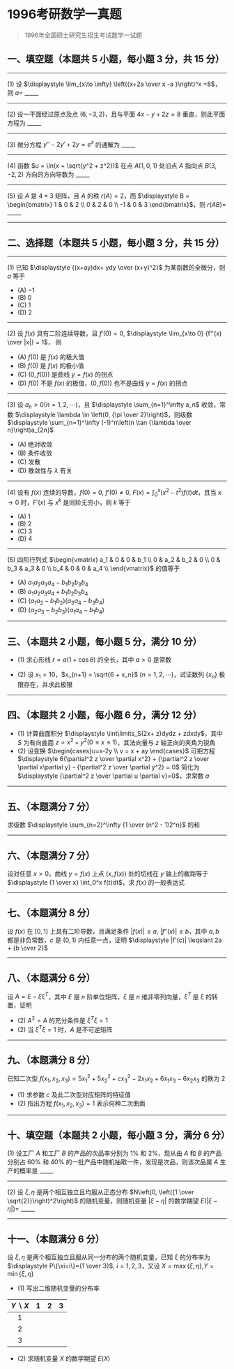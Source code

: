 # 1996考研数学一真题

[annotation]: <id> (c7282313-f856-4b8f-abf9-0a5a84b35f50)
[annotation]: <status> (public)
[annotation]: <create_time> (2021-03-17 13:00:32)
[annotation]: <category> (数学理论)
[annotation]: <tags> (考研数学)
[annotation]: <comments> (true)
[annotation]: <topic> (考研数学一真题)
[annotation]: <index> (-1996)
[annotation]: <url> (http://blog.ccyg.studio/article/c7282313-f856-4b8f-abf9-0a5a84b35f50)

> 1996年全国硕士研究生招生考试数学一试题

## 一、填空题（本题共 5 小题，每小题 3 分，共 15 分）

---

(1) 设 $\displaystyle \lim_{x\to \infty} \left({x+2a \over x -a }\right)^x =8$，则 $a=$ \_\_\_\_\_

---

(2) 设一平面经过原点及点 $(6,-3,2)$，且与平面 $4x-y+2z=8$ 垂直，则此平面方程为 \_\_\_\_\_

---

(3) 微分方程 $y''-2y'+2y=e^x$ 的通解为 \_\_\_\_\_

---

(4) 函数 $u = \ln(x + \sqrt{y^2 + z^2})$ 在点 $A(1,0,1)$ 处沿点 $A$ 指向点 $B(3,-2,2)$ 方向的方向导数为 \_\_\_\_\_

---

(5) 设 $A$ 是 $4\times 3$ 矩阵，且 $A$ 的秩 $r(A)=2$，而  $\displaystyle B = \begin{bmatrix} 1 & 0 & 2 \\ 0 & 2 & 0 \\ -1 & 0 & 3 \end{bmatrix}$，则 $r(AB)=$ \_\_\_\_\_

---

## 二、选择题（本题共 5 小题，每小题 3 分，共 15 分）

---

(1) 已知 $\displaystyle {(x+ay)dx+ ydy \over (x+y)^2}$ 为某函数的全微分，则 $a$ 等于

- (A) $-1$
- (B) $0$
- (C) $1$
- (D) $2$

---

(2) 设 $f(x)$ 具有二阶连续导数，且 $f'(0)=0$, $\displaystyle \lim_{x\to 0} {f''(x) \over |x|} = 1$， 则

- (A) $f(0)$ 是 $f(x)$ 的极大值
- (B) $f(0)$ 是 $f(x)$ 的极小值
- (C) $(0,f(0))$ 是曲线 $y=f(x)$ 的拐点
- (D) $f(0)$ 不是 $f(x)$ 的极值，$(0,f(0))$ 也不是曲线 $y=f(x)$ 的拐点

---

(3) 设 $a_n>0(n = 1,2,\cdots)$，且 $\displaystyle \sum_{n=1}^\infty a_n$ 收敛，常数 $\displaystyle \lambda \in \left(0, {\pi \over 2}\right)$，则级数 $\displaystyle \sum_{n=1}^\infty (-1)^n\left(n \tan {\lambda \over n}\right)a_{2n}$

- (A) 绝对收敛
- (B) 条件收敛
- (C) 发散
- (D) 散敛性与 $\lambda$ 有关

---

(4) 设有 $f(x)$ 连续的导数，$f(0) = 0$, $f'(0) \neq 0$, $\displaystyle F(x) = \int_0^x (x^2 - t^2)f(t)dt$，且当 $x \to 0$ 时，$F'(x)$ 与 $x^k$ 是同阶无穷小，则 $k$ 等于

- (A) $1$
- (B) $2$
- (C) $3$
- (D) $4$

---

(5) 四阶行列式 $\begin{vmatrix} a_1 & 0 & 0 & b_1 \\ 0 & a_2 & b_2 & 0 \\ 0 & b_3 & a_3 & 0 \\ b_4 & 0 & 0 & a_4 \\ \end{vmatrix}$ 的值等于

- (A) $a_1a_2a_3a_4 - b_1b_2b_3b_4$
- (B) $a_1a_2a_3a_4 + b_1b_2b_3b_4$
- (C) $(a_1a_2 - b_1b_2)(a_3a_4 - b_3b_4)$
- (D) $(a_2a_3 - b_2b_3)(a_1a_4 - b_1b_4)$

---

## 三、（本题共 2 小题，每小题 5 分，满分 10 分）

- (1) 求心形线 $r = a(1+\cos \theta)$ 的全长，其中 $a>0$ 是常数

- (2) 设 $x_1=10$，$x_{n+1} = \sqrt{6 + x_n}$ $(n=1,2,\cdots)$，试证数列 $\{x_n\}$ 极限存在，并求此极限

---

## 四、（本题共 2 小题，每小题 6 分，满分 12 分）

- (1) 计算曲面积分 $\displaystyle \iint\limits_S(2x+ z)dydz + zdxdy$，其中 $S$ 为有向曲面 $z = x^2 + y^2(0 \leqslant x \leqslant 1)$，其法向量与 $z$ 轴正向的夹角为锐角
- (2) 设变换 $\begin{cases}u=x-2y \\ v = x + ay \end{cases}$ 可把方程 $\displaystyle 6{\partial^2 z \over \partial x^2} + {\partial^2 z \over \partial x\partial y} - {\partial^2 z \over \partial y^2} = 0$ 简化为 $\displaystyle {\partial^2 z \over \partial u \partial v}=0$，求常数 $a$

---

## 五、（本题满分 7 分）

求级数 $\displaystyle \sum_{n=2}^\infty {1 \over (n^2 - 1)2^n}$ 的和

---

## 六、（本题满分 7 分）

设对任意 $x>0$，曲线 $y=f(x)$ 上点 $(x, f(x))$ 处的切线在 $y$ 轴上的截距等于 $\displaystyle {1 \over x} \int_0^x f(t)dt$，求 $f(x)$ 的一般表达式

---

## 七、（本题满分 8 分）

设 $f(x)$ 在 $[0, 1]$ 上具有二阶导数，且满足条件 $|f(x)|\leqslant a$, $|f''(x)| \leqslant b$，其中 $a,b$ 都是非负常数，$c$ 是 $(0,1)$ 内任意一点，证明 $\displaystyle |f'(c)| \leqslant 2a + {b \over 2}$

---

## 八、（本题满分 6 分）

设 $A=E - \xi\xi^T$，其中 $E$ 是 $n$ 阶单位矩阵，$\xi$ 是 $n$ 维非零列向量，$\xi^T$ 是 $\xi$ 的转置，证明

- (2) $A^2 = A$ 的充分条件是 $\xi^T\xi=1$
- (2) 当 $\xi^T\xi=1$ 时，$A$ 是不可逆矩阵

---

## 九、（本题满分 8 分）

已知二次型 $f(x_1,x_2,x_3) = 5x_1^2 + 5x_2^2 + cx_3^2 - 2x_1x_2 + 6x_1x_3 - 6x_2x_3$ 的秩为 $2$

- (1) 求参数 $c$ 及此二次型对应矩阵的特征值
- (2) 指出方程 $f(x_1,x_2,x_3)=1$ 表示何种二次曲面

---

## 十、填空题（本题共 2 小题，每小题 3 分，满分 6 分）

(1) 设工厂 $A$ 和工厂 $B$ 的产品的次品率分别为 $1\%$ 和 $2\%$，现从由 $A$ 和 $B$ 的产品分别占 $60\%$ 和 $40\%$ 的一批产品中随机抽取一件，发现是次品，则该次品属 $A$ 生产的概率是 \_\_\_\_\_

---

(2) 设 $\xi, \eta$ 是两个相互独立且均服从正态分布 $N\left(0, \left({1 \over \sqrt{2}}\right)^2\right)$ 的随机变量，则随机变量 $|\xi - \eta|$ 的数学期望 $E(|\xi - \eta|)=$ \_\_\_\_\_

---

## 十一、（本题满分 6 分）

设 $\xi, \eta$ 是两个相互独立且服从同一分布的两个随机变量，已知 $\xi$ 的分布率为 $\displaystyle P\{\xi=i\}={1 \over 3}$, $i=1,2,3$，又设 $X =\max\{\xi, \eta \}$,$Y =\min\{\xi, \eta \}$

- (1) 写出二维随机变量的分布率

| $Y\backslash X$ |  $1$  |  $2$  |  $3$  |
| :-------------: | :---: | :---: | :---: |
|       $1$       |
|       $2$       |
|       $3$       |

- (2) 求随机变量 $X$ 的数学期望 $E(X)$